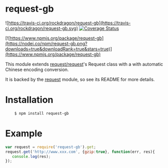 request-gb
======
![https://travis-ci.org/rockdragon/request-gb](https://travis-ci.org/rockdragon/request-gb.svg) [![Coverage Status](https://img.shields.io/coveralls/rockdragon/request-gb.svg)](https://coveralls.io/r/rockdragon/request-gb)

[![https://www.npmjs.org/package/request-gb](https://nodei.co/npm/request-gb.png?downloads=true&downloadRank=true&stars=true)](https://www.npmjs.org/package/request-gb)

This module extends [request/request](https://github.com/request/request)'s Request class with a with automatic Chinese encoding conversion.

It is backed by the [request](https://github.com/request/request) module, so see its README for more details.

Installation
======
```
	$ npm install request-gb
```

Example
======

```javascript
var request = require('request-gb').get;
request.get('http://www.xxx.com', {gzip:true}, function(err, res){
   console.log(res);
});
```